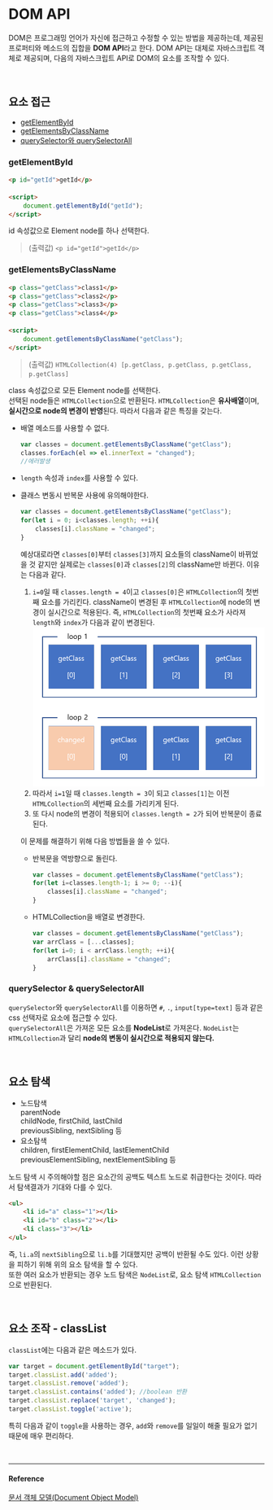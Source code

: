 # DOM API
DOM은 프로그래밍 언어가 자신에 접근하고 수정할 수 있는 방법을 제공하는데, 제공된 프로퍼티와 메소드의 집합을 **DOM API**라고 한다. DOM API는 대체로 자바스크립트 객체로 제공되며, 다음의 자바스크립트 API로 DOM의 요소를 조작할 수 있다.

<br/>

## 요소 접근
* [getElementById](##getElementById)
* [getElementsByClassName](##getElementsByClassName)
* [querySelector와 querySelectorAll](##querySelector-&-querySelectorAll)

### getElementById
```html
<p id="getId">getId</p>

<script>
    document.getElementById("getId");
</script>
```
id 속성값으로 Element node를 하나 선택한다.   
> (출력값) `<p id="getId">getId</p>`

### getElementsByClassName
```html
<p class="getClass">class1</p>
<p class="getClass">class2</p>
<p class="getClass">class3</p>
<p class="getClass">class4</p>

<script>
    document.getElementsByClassName("getClass");
</script>
```
> (출력값) `HTMLCollection(4) [p.getClass, p.getClass, p.getClass, p.getClass]`

class 속성값으로 모든 Element node를 선택한다.   
선택된 node들은 `HTMLCollection`으로 반환된다.
`HTMLCollection`은 **유사배열**이며, **실시간으로 node의 변경이 반영**된다. 따라서 다음과 같은 특징을 갖는다.

* 배열 메소드를 사용할 수 없다.
    ```js
    var classes = document.getElementsByClassName("getClass");
    classes.forEach(el => el.innerText = "changed");
    //에러발생
    ```
* `length` 속성과 `index`를 사용할 수 있다.
* 클래스 변동시 반복문 사용에 유의해야한다.
    ```js
    var classes = document.getElementsByClassName("getClass");
    for(let i = 0; i<classes.length; ++i){
        classes[i].className = "changed";
    }
    ```
    예상대로라면 `classes[0]`부터 `classes[3]`까지 요소들의 className이 바뀌었을 것 같지만 실제로는 `classes[0]`과 `classes[2]`의 className만 바뀐다. 이유는 다음과 같다.
    1. `i=0`일 때 `classes.length = 4`이고 `classes[0]`은 `HTMLCollection`의 첫번째 요소를 가리킨다. className이 변경된 후 `HTMLCollection`에 node의 변경이 실시간으로 적용된다. 즉, `HTMLCollection`의 첫번째 요소가 사라져 `length`와 `index`가 다음과 같이 변경된다.  
    ![HTMLCollection](/assets/images/HTMLCollection.png)
    2. 따라서 `i=1`일 때 `classes.length = 3`이 되고 `classes[1]`는 이전 `HTMLCollection`의 세번째 요소를 가리키게 된다. 
    3. 또 다시 node의 변경이 적용되어 `classes.length = 2`가 되어 반복문이 종료된다.   
    
    이 문제를 해결하기 위해 다음 방법들을 쓸 수 있다.  
    * 반복문을 역방향으로 돌린다. 
        ```js
        var classes = document.getElementsByClassName("getClass");
        for(let i=classes.length-1; i >= 0; --i){
            classes[i].className = "changed";
        }
        ```
    * HTMLCollection을 배열로 변경한다.
        ```js
        var classes = document.getElementsByClassName("getClass");
        var arrClass = [...classes]; 
        for(let i=0; i < arrClass.length; ++i){
            arrClass[i].className = "changed";
        }
        ```

### querySelector & querySelectorAll
`querySelector`와 `querySelectorAll`를 이용하면 `#`, `.`, `input[type=text]` 등과 같은 css 선택자로 요소에 접근할 수 있다.   
`querySelectorAll`은 가져온 모든 요소를 **NodeList**로 가져온다. `NodeList`는 `HTMLCollection`과 달리 **node의 변동이 실시간으로 적용되지 않는다.** 

<br/>

## 요소 탐색
* 노드탐색  
    parentNode  
    childNode, firstChild, lastChild   
    previousSibling, nextSibling 등
* 요소탐색   
    children, firstElementChild, lastElementChild  
    previousElementSibling, nextElementSibling 등


노드 탐색 시 주의해야할 점은 요소간의 공백도 텍스트 노드로 취급한다는 것이다. 따라서 탐색결과가 기대와 다를 수 있다. 
```HTML
<ul>
    <li id="a" class="1"></li>  
    <li id="b" class="2"></li>
    <li class="3"></li>
</ul>
```
즉, `li.a`의 `nextSibling`으로 `li.b`를 기대했지만 공백이 반환될 수도 있다. 이런 상황을 피하기 위해 위의 요소 탐색을 할 수 있다.   
또한 여러 요소가 반환되는 경우 노드 탐색은 `NodeList`로, 요소 탐색 `HTMLCollection`으로 반환된다. 

<br/>

## 요소 조작 - classList

`classList`에는 다음과 같은 메소드가 있다. 
```js
var target = document.getElementById("target");
target.classList.add('added');
target.classList.remove('added');
target.classList.contains('added'); //boolean 반환
target.classList.replace('target', 'changed');
target.classList.toggle('active');
```
특히 다음과 같이 `toggle`을 사용하는 경우, `add`와 `remove`를 일일이 해줄 필요가 없기 때문에 매우 편리하다.



<br/>

---
#### Reference
[문서 객체 모델(Document Object Model)](https://poiemaweb.com/js-dom)
